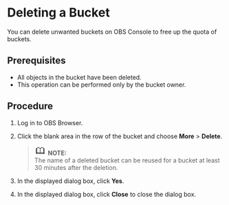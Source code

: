 # Deleting a Bucket<a name="obs_03_0411"></a>

You can delete unwanted buckets on OBS Console to free up the quota of buckets.

## Prerequisites<a name="s2452d3a2f05441bfaca75d0664174131"></a>

-   All objects in the bucket have been deleted.
-   This operation can be performed only by the bucket owner.

## Procedure<a name="sfdcc7522091e4d5c9894485595bc37d5"></a>

1.  Log in to OBS Browser.
2.  Click the blank area in the row of the bucket and choose  **More**  \>  **Delete**.

    >![](public_sys-resources/icon-note.gif) **NOTE:**   
    >The name of a deleted bucket can be reused for a bucket at least 30 minutes after the deletion.  

3.  In the displayed dialog box, click  **Yes**.
4.  In the displayed dialog box, click  **Close**  to close the dialog box.

